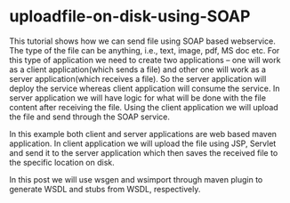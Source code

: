 # uploadfile-on-disk-using-SOAP

This tutorial shows how we can send file using SOAP based webservice. The type of the file can be anything, i.e., text, image, pdf, MS doc etc. For this type of application we need to create two applications – one will work as a client application(which sends a file) and other one will work as a server application(which receives a file). So the server application will deploy the service whereas client application will consume the service. In server application we will have logic for what will be done with the file content after receiving the file. Using the client application we will upload the file and send through the SOAP service.

In this example both client and server applications are web based maven application. In client application we will upload the file using JSP, Servlet and send it to the server application which then saves the received file to the specific location on disk.

In this post we will use wsgen and wsimport through maven plugin to generate WSDL and stubs from WSDL, respectively.
